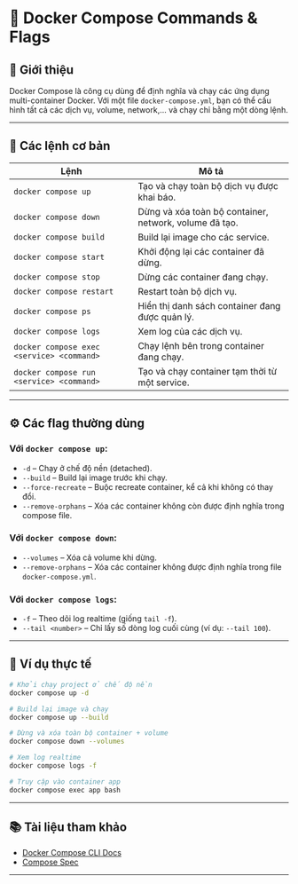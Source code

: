 # 🐳 Docker Compose Commands & Flags

## 📌 Giới thiệu

Docker Compose là công cụ dùng để định nghĩa và chạy các ứng dụng multi-container Docker. Với một file `docker-compose.yml`, bạn có thể cấu hình tất cả các dịch vụ, volume, network,... và chạy chỉ bằng một dòng lệnh.

---

## 🚀 Các lệnh cơ bản

| Lệnh                                      | Mô tả                                                  |
| ----------------------------------------- | ------------------------------------------------------ |
| `docker compose up`                       | Tạo và chạy toàn bộ dịch vụ được khai báo.             |
| `docker compose down`                     | Dừng và xóa toàn bộ container, network, volume đã tạo. |
| `docker compose build`                    | Build lại image cho các service.                       |
| `docker compose start`                    | Khởi động lại các container đã dừng.                   |
| `docker compose stop`                     | Dừng các container đang chạy.                          |
| `docker compose restart`                  | Restart toàn bộ dịch vụ.                               |
| `docker compose ps`                       | Hiển thị danh sách container đang được quản lý.        |
| `docker compose logs`                     | Xem log của các dịch vụ.                               |
| `docker compose exec <service> <command>` | Chạy lệnh bên trong container đang chạy.               |
| `docker compose run <service> <command>`  | Tạo và chạy container tạm thời từ một service.         |

---

## ⚙️ Các flag thường dùng

### Với `docker compose up`:

* `-d` – Chạy ở chế độ nền (detached).
* `--build` – Build lại image trước khi chạy.
* `--force-recreate` – Buộc recreate container, kể cả khi không có thay đổi.
* `--remove-orphans` – Xóa các container không còn được định nghĩa trong compose file.

### Với `docker compose down`:

* `--volumes` – Xóa cả volume khi dừng.
* `--remove-orphans` – Xóa các container không được định nghĩa trong file `docker-compose.yml`.

### Với `docker compose logs`:

* `-f` – Theo dõi log realtime (giống `tail -f`).
* `--tail <number>` – Chỉ lấy số dòng log cuối cùng (ví dụ: `--tail 100`).

---

## 🧪 Ví dụ thực tế

```bash
# Khởi chạy project ở chế độ nền
docker compose up -d

# Build lại image và chạy
docker compose up --build

# Dừng và xóa toàn bộ container + volume
docker compose down --volumes

# Xem log realtime
docker compose logs -f

# Truy cập vào container app
docker compose exec app bash
```

---

## 📚 Tài liệu tham khảo

* [Docker Compose CLI Docs](https://docs.docker.com/compose/reference/)
* [Compose Spec](https://compose-spec.io)

---
